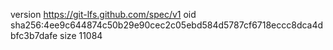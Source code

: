 version https://git-lfs.github.com/spec/v1
oid sha256:4ee9c644874c50b29e90cec2c05ebd584d5787cf6718eccc8dca4dbfc3b7dafe
size 11084
